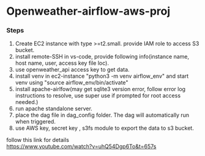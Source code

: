 # Openweather-airflow-aws-proj

### Steps
1. Create EC2 instance with type >=t2.small. provide IAM role to access S3 bucket.
2. install remote-SSH in vs-code, provide following info(instance name, host name, user, access key file loc).
3. use openweather_api access key to get data.
4. install venv in ec2-instance "python3 -m venv airflow_env" and start venv using "source airflow_env/bin/activate"
5. install apache-airlfow(may get sqlite3 version error, follow error log instructions to resolve, use super use if prompted for root access needed.)
6. run apache standalone server.
7. place the dag file in dag_config folder. The dag will automatically run when triggered.
8. use AWS key, secret key , s3fs module to export the data to s3 bucket.

follow this link for details <br>
https://www.youtube.com/watch?v=uhQ54Dgp6To&t=657s
